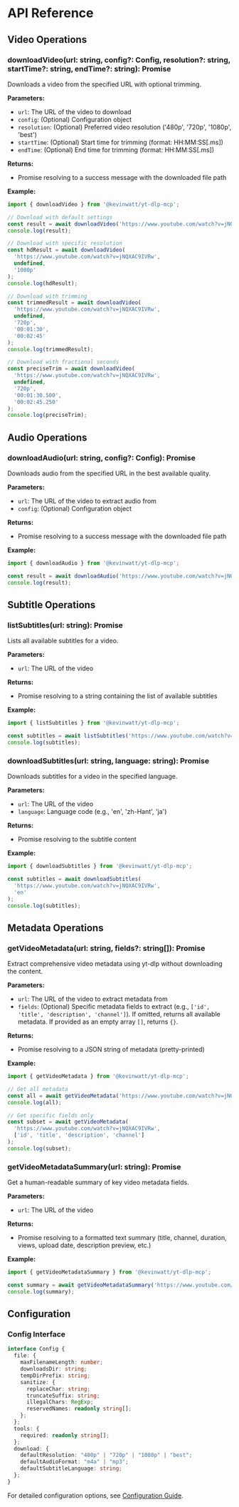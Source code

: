 # API Reference

## Video Operations

### downloadVideo(url: string, config?: Config, resolution?: string, startTime?: string, endTime?: string): Promise<string>

Downloads a video from the specified URL with optional trimming.

**Parameters:**
- `url`: The URL of the video to download
- `config`: (Optional) Configuration object
- `resolution`: (Optional) Preferred video resolution ('480p', '720p', '1080p', 'best')
- `startTime`: (Optional) Start time for trimming (format: HH:MM:SS[.ms])
- `endTime`: (Optional) End time for trimming (format: HH:MM:SS[.ms])

**Returns:**
- Promise resolving to a success message with the downloaded file path

**Example:**
```javascript
import { downloadVideo } from '@kevinwatt/yt-dlp-mcp';

// Download with default settings
const result = await downloadVideo('https://www.youtube.com/watch?v=jNQXAC9IVRw');
console.log(result);

// Download with specific resolution
const hdResult = await downloadVideo(
  'https://www.youtube.com/watch?v=jNQXAC9IVRw',
  undefined,
  '1080p'
);
console.log(hdResult);

// Download with trimming
const trimmedResult = await downloadVideo(
  'https://www.youtube.com/watch?v=jNQXAC9IVRw',
  undefined,
  '720p',
  '00:01:30',
  '00:02:45'
);
console.log(trimmedResult);

// Download with fractional seconds
const preciseTrim = await downloadVideo(
  'https://www.youtube.com/watch?v=jNQXAC9IVRw',
  undefined,
  '720p',
  '00:01:30.500',
  '00:02:45.250'
);
console.log(preciseTrim);
```

## Audio Operations

### downloadAudio(url: string, config?: Config): Promise<string>

Downloads audio from the specified URL in the best available quality.

**Parameters:**
- `url`: The URL of the video to extract audio from
- `config`: (Optional) Configuration object

**Returns:**
- Promise resolving to a success message with the downloaded file path

**Example:**
```javascript
import { downloadAudio } from '@kevinwatt/yt-dlp-mcp';

const result = await downloadAudio('https://www.youtube.com/watch?v=jNQXAC9IVRw');
console.log(result);
```

## Subtitle Operations

### listSubtitles(url: string): Promise<string>

Lists all available subtitles for a video.

**Parameters:**
- `url`: The URL of the video

**Returns:**
- Promise resolving to a string containing the list of available subtitles

**Example:**
```javascript
import { listSubtitles } from '@kevinwatt/yt-dlp-mcp';

const subtitles = await listSubtitles('https://www.youtube.com/watch?v=jNQXAC9IVRw');
console.log(subtitles);
```

### downloadSubtitles(url: string, language: string): Promise<string>

Downloads subtitles for a video in the specified language.

**Parameters:**
- `url`: The URL of the video
- `language`: Language code (e.g., 'en', 'zh-Hant', 'ja')

**Returns:**
- Promise resolving to the subtitle content

**Example:**
```javascript
import { downloadSubtitles } from '@kevinwatt/yt-dlp-mcp';

const subtitles = await downloadSubtitles(
  'https://www.youtube.com/watch?v=jNQXAC9IVRw',
  'en'
);
console.log(subtitles);
```

## Metadata Operations

### getVideoMetadata(url: string, fields?: string[]): Promise<string>

Extract comprehensive video metadata using yt-dlp without downloading the content.

**Parameters:**
- `url`: The URL of the video to extract metadata from
- `fields`: (Optional) Specific metadata fields to extract (e.g., `['id', 'title', 'description', 'channel']`). If omitted, returns all available metadata. If provided as an empty array `[]`, returns `{}`.

**Returns:**
- Promise resolving to a JSON string of metadata (pretty-printed)

**Example:**
```javascript
import { getVideoMetadata } from '@kevinwatt/yt-dlp-mcp';

// Get all metadata
const all = await getVideoMetadata('https://www.youtube.com/watch?v=jNQXAC9IVRw');
console.log(all);

// Get specific fields only
const subset = await getVideoMetadata(
  'https://www.youtube.com/watch?v=jNQXAC9IVRw',
  ['id', 'title', 'description', 'channel']
);
console.log(subset);
```

### getVideoMetadataSummary(url: string): Promise<string>

Get a human-readable summary of key video metadata fields.

**Parameters:**
- `url`: The URL of the video

**Returns:**
- Promise resolving to a formatted text summary (title, channel, duration, views, upload date, description preview, etc.)

**Example:**
```javascript
import { getVideoMetadataSummary } from '@kevinwatt/yt-dlp-mcp';

const summary = await getVideoMetadataSummary('https://www.youtube.com/watch?v=jNQXAC9IVRw');
console.log(summary);
```

## Configuration

### Config Interface

```typescript
interface Config {
  file: {
    maxFilenameLength: number;
    downloadsDir: string;
    tempDirPrefix: string;
    sanitize: {
      replaceChar: string;
      truncateSuffix: string;
      illegalChars: RegExp;
      reservedNames: readonly string[];
    };
  };
  tools: {
    required: readonly string[];
  };
  download: {
    defaultResolution: "480p" | "720p" | "1080p" | "best";
    defaultAudioFormat: "m4a" | "mp3";
    defaultSubtitleLanguage: string;
  };
}
```

For detailed configuration options, see [Configuration Guide](./configuration.md). 